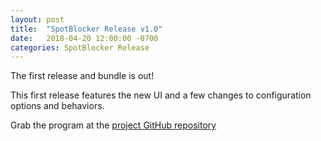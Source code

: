 ```yaml
---
layout: post
title:  "SpotBlocker Release v1.0"
date:   2018-04-20 12:00:00 -0700
categories: SpotBlocker Release
---
```


The first release and bundle is out!

This first release features the new UI and a few changes to configuration options and behaviors.

Grab the program at the [project GitHub repository](https://github.com/TheEyeOfBrows/SpotBlocker/releases/tag/v1.0.0.0)